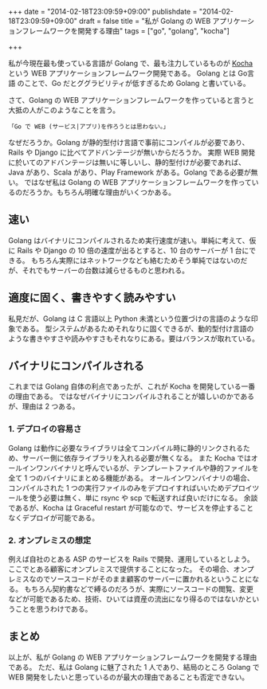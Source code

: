 +++
date = "2014-02-18T23:09:59+09:00"
publishdate = "2014-02-18T23:09:59+09:00"
draft = false
title = "私が Golang の WEB アプリケーションフレームワークを開発する理由"
tags = ["go", "golang", "kocha"]

+++

私が今現在最も使っている言語が Golang で、最も注力しているものが [Kocha](https://github.com/naoina/kocha) という WEB アプリケーションフレームワーク開発である。
Golang とは Go言語 のことで、Go だとググラビリティが低すぎるため Golang と書いている。

さて、Golang の WEB アプリケーションフレームワークを作っていると言うと大抵の人がこのようなことを言う。

    「Go で WEB (サービス|アプリ)を作ろうとは思わない。」

なぜだろうか。Golang が静的型付け言語で事前にコンパイルが必要であり、Rails や Django に比べてアドバンテージが無いからだろうか。
実際 WEB 開発に於いてのアドバンテージは無いに等しいし、静的型付けが必要であれば、Java があり、Scala があり、Play Framework がある。Golang である必要が無い。
ではなぜ私は Golang の WEB アプリケーションフレームワークを作っているのだろうか。もちろん明確な理由がいくつかある。

## 速い

Golang はバイナリにコンパイルされるため実行速度が速い。単純に考えて、仮に Rails や Django の 10 倍の速度が出るとすると、10 台のサーバーが 1 台にできる。
もちろん実際にはネットワークなども絡むためそう単純ではないのだが、それでもサーバーの台数は減らせるものと思われる。

## 適度に固く、書きやすく読みやすい

私見だが、Golang は C 言語以上 Python 未満という位置づけの言語のような印象である。
型システムがあるためそれなりに固くできるが、動的型付け言語のような書きやすさや読みやすさもそれなりにある。要はバランスが取れている。

## バイナリにコンパイルされる

これまでは Golang 自体の利点であったが、これが Kocha を開発している一番の理由である。
ではなぜバイナリにコンパイルされることが嬉しいのかであるが、理由は 2 つある。

### 1. デプロイの容易さ

Golang は動作に必要なライブラリは全てコンパイル時に静的リンクされるため、サーバー側に依存ライブラリを入れる必要が無くなる。
また Kocha ではオールインワンバイナリと呼んでいるが、テンプレートファイルや静的ファイルを全て 1 つのバイナリにまとめる機能がある。
オールインワンバイナリの場合、コンパイルされた 1 つの実行ファイルのみをデプロイすればいいためデプロイツールを使う必要は無く、単に rsync や scp で転送すれば良いだけになる。
余談であるが、Kocha は Graceful restart が可能なので、サービスを停止することなくデプロイが可能である。

### 2. オンプレミスの想定

例えば自社のとある ASP のサービスを Rails で開発、運用しているとしよう。ここでとある顧客にオンプレミスで提供することになった。
その場合、オンプレミスなのでソースコードがそのまま顧客のサーバーに置かれるということになる。
もちろん契約書などで縛るのだろうが、実際にソースコードの閲覧、変更などが可能であるため、技術、ひいては資産の流出になり得るのではないかということを思うわけである。

## まとめ

以上が、私が Golang の WEB アプリケーションフレームワークを開発する理由である。
ただ、私は Golang に魅了された 1 人であり、結局のところ Golang で WEB 開発をしたいと思っているのが最大の理由であることも否定できない。

